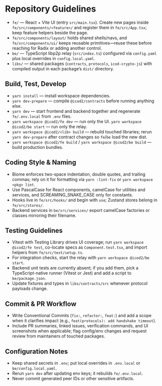 # Repository Guidelines

- `fe/` — React + Vite UI (entry `src/main.tsx`). Create new pages inside `fe/src/components/<feature>/` and register them in `fe/src/App.tsx`; keep feature helpers beside the page.
- `fe/src/components/layout/` holds shared shells/navs, and `fe/src/components/ui/` keeps reusable primitives—reuse these before reaching for Radix or adding another control.
- `be/` — TypeScript libp2p relay (`src/index.ts`) configured via `config.yaml` plus local overrides in `config.local.yaml`.
- `libs/` — shared packages (`contracts`, `protocols`, `icod-crypto-js`) with compiled output in each package’s `dist/` directory.

## Build, Test, Develop
- `yarn install` — install workspace dependencies.
- `yarn dev-prepare` — compile `@icod2/contracts` before running anything else.
- `yarn dev` — start frontend and backend together and regenerate `fe/.env.local` from `.env` files.
- `yarn workspace @icod2/fe dev` — run only the UI. `yarn workspace @icod2/be start` — run only the relay.
- `yarn workspace @icod2/<lib> build` — rebuild touched libraries; rerun `yarn dev-prepare` after contract changes so `fe`/`be` load the new dist.
- `yarn workspace @icod2/fe build` / `yarn workspace @icod2/be build` — build production bundles.

## Coding Style & Naming
- Biome enforces two-space indentation, double quotes, and trailing commas; rely on it for formatting via `yarn :lint-fix` or `yarn workspace <pkg> lint`.
- Use PascalCase for React components, camelCase for utilities and services, and SCREAMING_SNAKE_CASE only for constants.
- Hooks live in `fe/src/hooks/` and begin with `use`; Zustand stores belong in `fe/src/stores/`.
- Backend services in `be/src/services/` export camelCase factories or classes mirroring their filename.

## Testing Guidelines
- Vitest with Testing Library drives UI coverage; run `yarn workspace @icod2/fe test`, co-locate specs as `Component.test.tsx`, and import helpers from `fe/src/test/setup.ts`.
- For integration checks, start the relay with `yarn workspace @icod2/be start`.
- Backend unit tests are currently absent; if you add them, pick a TypeScript-native runner (Vitest or Jest) and add a script to `be/package.json`.
- Update fixtures and types in `libs/contracts/src` whenever protocol payloads change.

## Commit & PR Workflow
- Write Conventional Commits (`fix:`, `refactor:`, `feat:`) and add a scope when it clarifies impact (e.g., `feat(protocols): add handshake timeout`).
- Include PR summaries, linked issues, verification commands, and UI screenshots when applicable; flag config/env changes and request review from maintainers of touched packages.

## Configuration Notes
- Keep shared secrets in `.env`; put local overrides in `.env.local` or `be/config.local.yaml`.
- Rerun `yarn dev` after updating env keys; it rebuilds `fe/.env.local`.
- Never commit generated peer IDs or other sensitive artifacts.
